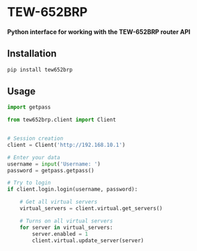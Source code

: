 # TEW-652BRP

#### Python interface for working with the TEW-652BRP router API 

## Installation
```bash
pip install tew652brp
```

## Usage
```python
import getpass

from tew652brp.client import Client


# Session creation
client = Client('http://192.168.10.1')

# Enter your data
username = input('Username: ')
password = getpass.getpass()

# Try to login
if client.login.login(username, password):

    # Get all virtual servers
    virtual_servers = client.virtual.get_servers()

    # Turns on all virtual servers
    for server in virtual_servers:
        server.enabled = 1
        client.virtual.update_server(server)
```